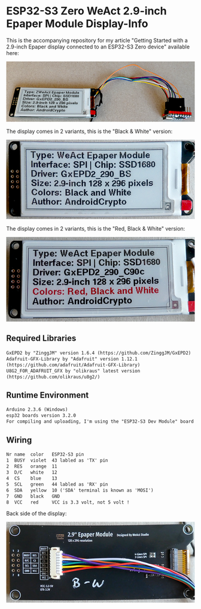 # ESP32-S3 Zero WeAct 2.9-inch Epaper Module Display-Info

This is the accompanying repository for my article "Getting Started with a 2.9-inch Epaper display connected to an ESP32-S3 Zero device" available here: 

![Image 1](./images/esp32_s3_zero_epaper_01_600w.png)

The display comes in 2 variants, this is the "Black & White" version:

![Image 2](./images/weact_29_epaper_bw_01_front_600w.png)

The display comes in 2 variants, this is the "Red, Black & White" version:

![Image 3](./images/weact_29_epaper_rbw_01_front_600w.png)

## Required Libraries
````plaintext
GxEPD2 by "ZinggJM" version 1.6.4 (https://github.com/ZinggJM/GxEPD2)
Adafruit-GFX-Library by "Adafruit" version 1.12.1 (https://github.com/adafruit/Adafruit-GFX-Library)
U8G2_FOR_ADAFRUIT_GFX by "olikraus" latest version (https://github.com/olikraus/u8g2/)
````

## Runtime Environment
````plaintext
Arduino 2.3.6 (Windows)
esp32 boards version 3.2.0
For compiling and uploading, I'm using the "ESP32-S3 Dev Module" board
````

## Wiring
````plaintext
Nr name  color   ESP32-S3 pin
1  BUSY  violet  43 labled as 'TX' pin 
2  RES   orange  11
3  D/C   white   12
4  CS    blue    13
5  SCL   green   44 labled as 'RX' pin
6  SDA   yellow  10 ('SDA' terminal is known as 'MOSI')
7  GND   black   GND
8  VCC   red     VCC is 3.3 volt, not 5 volt !
````
Back side of the display:

![Image 2](./images/weact_29_epaper_bw_01_back_600w.png)

